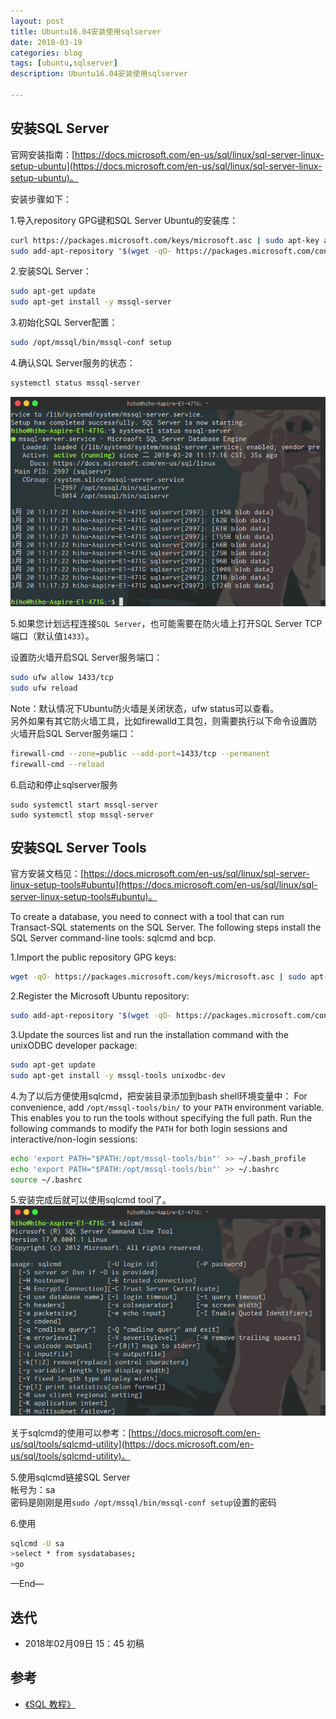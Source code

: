 ```yaml
---
layout: post
title: Ubuntu16.04安装使用sqlserver
date: 2018-03-19
categories: blog
tags: [ubuntu,sqlserver]
description: Ubuntu16.04安装使用sqlserver

---
```


## 安装SQL Server

官网安装指南：[https://docs.microsoft.com/en-us/sql/linux/sql-server-linux-setup-ubuntu](https://docs.microsoft.com/en-us/sql/linux/sql-server-linux-setup-ubuntu)。

安装步骤如下：

1.导入repository GPG键和SQL Server Ubuntu的安装库：
      
```bash
curl https://packages.microsoft.com/keys/microsoft.asc | sudo apt-key add -
sudo add-apt-repository "$(wget -qO- https://packages.microsoft.com/config/ubuntu/16.04/prod.list)"
```

2.安装SQL Server：

```bash
sudo apt-get update
sudo apt-get install -y mssql-server
```

3.初始化SQL Server配置：

```bash
sudo /opt/mssql/bin/mssql-conf setup
```

4.确认SQL Server服务的状态：

```bash
systemctl status mssql-server
```

![sql server status](/source/images/ubuntu-sqlserver/status.png)

5.如果您计划远程连接`SQL Server`，也可能需要在防火墙上打开SQL Server TCP端口（默认值`1433`）。

设置防火墙开启SQL Server服务端口：
```bash
sudo ufw allow 1433/tcp
sudo ufw reload
```

Note：默认情况下Ubuntu防火墙是关闭状态，ufw status可以查看。  
另外如果有其它防火墙工具，比如firewalld工具包，则需要执行以下命令设置防火墙开启SQL Server服务端口：

```bash
firewall-cmd --zone=public --add-port=1433/tcp --permanent
firewall-cmd --reload
```

6.启动和停止sqlserver服务
```
sudo systemctl start mssql-server
sudo systemctl stop mssql-server
```


## 安装SQL Server Tools
官方安装文档见：[https://docs.microsoft.com/en-us/sql/linux/sql-server-linux-setup-tools#ubuntu](https://docs.microsoft.com/en-us/sql/linux/sql-server-linux-setup-tools#ubuntu)。

To create a database, you need to connect with a tool that can run Transact-SQL statements on the SQL Server. The following steps install the SQL Server command-line tools: sqlcmd and bcp.

1.Import the public repository GPG keys:

```bash
wget -qO- https://packages.microsoft.com/keys/microsoft.asc | sudo apt-key add -
```

2.Register the Microsoft Ubuntu repository:

```bash
sudo add-apt-repository "$(wget -qO- https://packages.microsoft.com/config/ubuntu/16.04/prod.list)"
```


3.Update the sources list and run the installation command with the unixODBC developer package:

```bash
sudo apt-get update
sudo apt-get install -y mssql-tools unixodbc-dev
```

4.为了以后方便使用sqlcmd，把安装目录添加到bash shell环境变量中：
For convenience, add `/opt/mssql-tools/bin/` to your `PATH` environment variable. 
This enables you to run the tools without specifying the full path. 
Run the following commands to modify the `PATH` for both login sessions and interactive/non-login sessions:

```bash
echo 'export PATH="$PATH:/opt/mssql-tools/bin"' >> ~/.bash_profile
echo 'export PATH="$PATH:/opt/mssql-tools/bin"' >> ~/.bashrc
source ~/.bashrc
```

5.安装完成后就可以使用sqlcmd tool了。
![sql sqlcmd](/source/images/ubuntu-sqlserver/sqlcmd.png)


关于sqlcmd的使用可以参考：[https://docs.microsoft.com/en-us/sql/tools/sqlcmd-utility](https://docs.microsoft.com/en-us/sql/tools/sqlcmd-utility)。

5.使用sqlcmd链接SQL Server  
帐号为：sa  
密码是刚刚是用`sudo /opt/mssql/bin/mssql-conf setup`设置的密码

6.使用

```bash
sqlcmd -U sa
>select * from sysdatabases;
>go

```




—End—


## 迭代

* 2018年02月09日 15：45 初稿

## 参考

- [《SQL 教程》](http://www.w3school.com.cn/sql/)